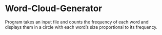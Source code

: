 # Word-Cloud-Generator
Program takes an input file and counts the frequency of each word and displays them in a circle with each word’s size proportional to its frequency.
